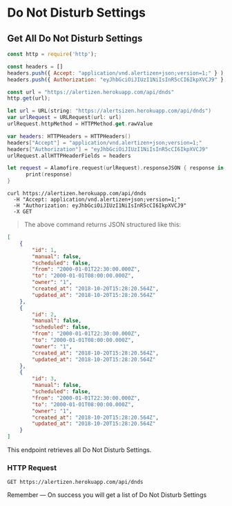 # Do Not Disturb Settings

## Get All Do Not Disturb Settings

```javascript
const http = require('http');

const headers = []
headers.push({ Accept: "application/vnd.alertizen+json;version=1;" } ); 
headers.push({ Authorization: "eyJhbGciOiJIUzI1NiIsInR5cCI6IkpXVCJ9" } ); 

const url = "https://alertizen.herokuapp.com/api/dnds"
http.get(url);
```


```swift
let url = URL(string: "https://alertsizen.herokuapp.com/api/dnds")
var urlRequest = URLRequest(url: url)
urlRequest.httpMethod = HTTPMethod.get.rawValue

var headers: HTTPHeaders = HTTPHeaders()
headers["Accept"] = "application/vnd.alertizen+json;version=1;"
headers["Authorization"] = "eyJhbGciOiJIUzI1NiIsInR5cCI6IkpXVCJ9"
urlRequest.allHTTPHeaderFields = headers

let request = Alamofire.request(urlRequest).responseJSON { response in
      print(response)
}
```

```shell
curl https://alertizen.herokuapp.com/api/dnds
  -H "Accept: application/vnd.alertizen+json;version=1;"
  -H "Authorization: eyJhbGciOiJIUzI1NiIsInR5cCI6IkpXVCJ9"
  -X GET
```

> The above command returns JSON structured like this:

```json
[
    {
        "id": 1,
        "manual": false,
        "scheduled": false,
        "from": "2000-01-01T22:30:00.000Z",
        "to": "2000-01-01T08:00:00.000Z",
        "owner": "1",
        "created_at": "2018-10-20T15:28:20.564Z",
        "updated_at": "2018-10-20T15:28:20.564Z"
    },
    {
        "id": 2,
        "manual": false,
        "scheduled": false,
        "from": "2000-01-01T22:30:00.000Z",
        "to": "2000-01-01T08:00:00.000Z",
        "owner": "1",
        "created_at": "2018-10-20T15:28:20.564Z",
        "updated_at": "2018-10-20T15:28:20.564Z"
    },
    {
        "id": 3,
        "manual": false,
        "scheduled": false,
        "from": "2000-01-01T22:30:00.000Z",
        "to": "2000-01-01T08:00:00.000Z",
        "owner": "1",
        "created_at": "2018-10-20T15:28:20.564Z",
        "updated_at": "2018-10-20T15:28:20.564Z"
    }
]
```

This endpoint retrieves all Do Not Disturb Settings.

### HTTP Request

`GET https://alertizen.herokuapp.com/api/dnds`



<aside class="success">
Remember — On success you will get a list of Do Not Disturb Settings
</aside>

